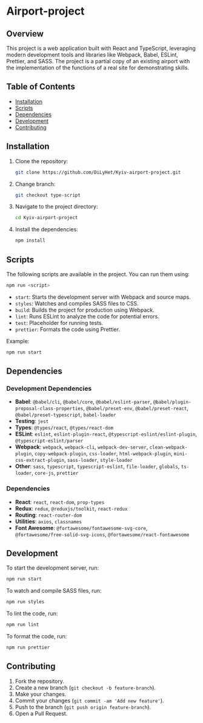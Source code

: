 
# Airport-project

## Overview
This project is a web application built with React and TypeScript, leveraging modern development tools and libraries like Webpack, Babel, ESLint, Prettier, and SASS. The project is a partial copy of an existing airport with the implementation of the functions of a real site for demonstrating skills.

## Table of Contents
- [Installation](#installation)
- [Scripts](#scripts)
- [Dependencies](#dependencies)
- [Development](#development)
- [Contributing](#contributing)

## Installation
1. Clone the repository:
   ```bash
   git clone https://github.com/DiLyHet/Kyiv-airport-project.git
   ```
2. Change branch:
   ```bash
   git checkout type-script
   ```
3. Navigate to the project directory:
   ```bash
   cd Kyiv-airport-project
   ```
4. Install the dependencies:
   ```bash
   npm install
   ```

## Scripts
The following scripts are available in the project. You can run them using:
```bash
npm run <script>
```

- `start`: Starts the development server with Webpack and source maps.
- `styles`: Watches and compiles SASS files to CSS.
- `build`: Builds the project for production using Webpack.
- `lint`: Runs ESLint to analyze the code for potential errors.
- `test`: Placeholder for running tests.
- `prettier`: Formats the code using Prettier.

Example:
```bash
npm run start
```

## Dependencies
### Development Dependencies
- **Babel**: `@babel/cli`, `@babel/core`, `@babel/eslint-parser`, `@babel/plugin-proposal-class-properties`, `@babel/preset-env`, `@babel/preset-react`, `@babel/preset-typescript`, `babel-loader`
- **Testing**: `jest`
- **Types**: `@types/react`, `@types/react-dom`
- **ESLint**: `eslint`, `eslint-plugin-react`, `@typescript-eslint/eslint-plugin`, `@typescript-eslint/parser`
- **Webpack**: `webpack`, `webpack-cli`, `webpack-dev-server`, `clean-webpack-plugin`, `copy-webpack-plugin`, `css-loader`, `html-webpack-plugin`, `mini-css-extract-plugin`, `sass-loader`, `style-loader`
- **Other**: `sass`, `typescript`, `typescript-eslint`, `file-loader`, `globals`, `ts-loader`, `core-js`, `prettier`

### Dependencies
- **React**: `react`, `react-dom`, `prop-types`
- **Redux**: `redux`, `@reduxjs/toolkit`, `react-redux`
- **Routing**: `react-router-dom`
- **Utilities**: `axios`, `classnames`
- **Font Awesome**: `@fortawesome/fontawesome-svg-core`, `@fortawesome/free-solid-svg-icons`, `@fortawesome/react-fontawesome`

## Development
To start the development server, run:
```bash
npm run start
```

To watch and compile SASS files, run:
```bash
npm run styles
```

To lint the code, run:
```bash
npm run lint
```

To format the code, run:
```bash
npm run prettier
```

## Contributing
1. Fork the repository.
2. Create a new branch (`git checkout -b feature-branch`).
3. Make your changes.
4. Commit your changes (`git commit -am 'Add new feature'`).
5. Push to the branch (`git push origin feature-branch`).
6. Open a Pull Request.

```
